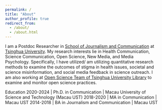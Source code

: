 ```yaml
---
permalink: /
title: "About"
author_profile: true
redirect_from: 
  - /about/
  - /about.html
---
```


I am a Postdoc Researcher in [School of Journalism and Communication](https://www.tsjc.tsinghua.edu.cn/xysz/jszy/xnjzjs.htm) at [Tsinghua University](https://www.tsinghua.edu.cn/). My research interests lie in Health Communication, Science Communication, Open Science, New Media, and Media Psychology. Specifically, I have utilized/ am utilizing quantitative research methods to examine the outcomes of stigma in health issues, societal and science misinformation, and social media feedback in science outreach. 
I am also working at [Open Science Team of Tsinghua University Library](https://opensign.lib.tsinghua.edu.cn/) to examine and monitor open science practices.

Education
2020-2024 | Ph.D. in Communication | Macau University of Science and Technology (Macau UST)
2018-2020 | MA in Communication | Macau UST
2014-2018 | BA in Journalism and Communication | Macau UST
